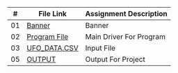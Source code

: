 
|   #    | File Link       | Assignment Description          |
|------- |-------------------|-------------------------------|
| 01 |  [Banner](./Banner) |  Banner |
| 02 |  [Program File](./main.py) |  Main Driver For Program |
| 03 |  [UFO_DATA.CSV](./ufo_data.csv) | Input File   |
| 05|  [OUTPUT](./output.geojson) | Output For Project|
